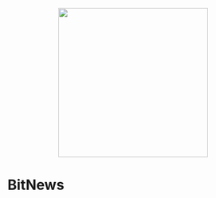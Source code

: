 <div align="center">

<p align="center"> <img src="https://github.com/namanarora97/BitNews/blob/main/assets/logo.png" height="300px"></p>


</div>

# BitNews
